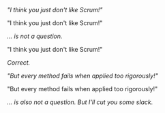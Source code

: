 _"I think you just don't like Scrum!"_


"I think you just don't like Scrum!"

_... is not a question._


"I think you just don't like Scrum!"

_Correct._


_"But every method fails when applied too rigorously!"_


"But every method fails when applied too rigorously!"

_... is also not a question. But I'll cut you some slack._


